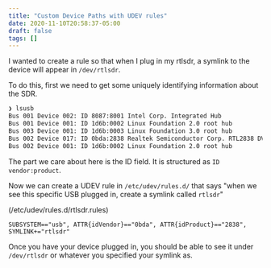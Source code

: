 ```yaml
---
title: "Custom Device Paths with UDEV rules"
date: 2020-11-10T20:58:37-05:00
draft: false
tags: []
---
```


I wanted to create a rule so that when I plug in my rtlsdr, a symlink to the device will appear in `/dev/rtlsdr`.

To do this, first we need to get some uniquely identifying information about the SDR.

```bash
❯ lsusb
Bus 001 Device 002: ID 8087:8001 Intel Corp. Integrated Hub
Bus 001 Device 001: ID 1d6b:0002 Linux Foundation 2.0 root hub
Bus 003 Device 001: ID 1d6b:0003 Linux Foundation 3.0 root hub
Bus 002 Device 017: ID 0bda:2838 Realtek Semiconductor Corp. RTL2838 DVB-T
Bus 002 Device 001: ID 1d6b:0002 Linux Foundation 2.0 root hub
```

The part we care about here is the ID field. It is structured as `ID vendor:product`.

Now we can create a UDEV rule in `/etc/udev/rules.d/` that says "when we see this specific USB plugged in, create a symlink called `rtlsdr`"

(/etc/udev/rules.d/rtlsdr.rules)

```
SUBSYSTEM=="usb", ATTR{idVendor}=="0bda", ATTR{idProduct}=="2838", SYMLINK+="rtlsdr"
```

Once you have your device plugged in, you should be able to see it under `/dev/rtlsdr` or whatever you specified your symlink as.